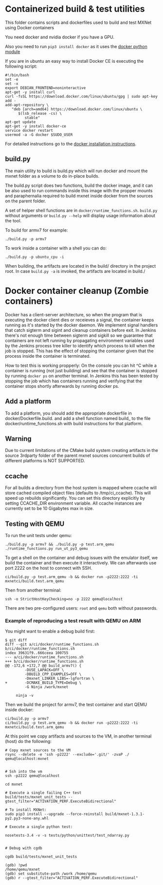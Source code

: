 <!---
  Licensed to the Apache Software Foundation (ASF) under one
  or more contributor license agreements.  See the NOTICE file
  distributed with this work for additional information
  regarding copyright ownership.  The ASF licenses this file
  to you under the Apache License, Version 2.0 (the
  "License"); you may not use this file except in compliance
  with the License.  You may obtain a copy of the License at

    http://www.apache.org/licenses/LICENSE-2.0

  Unless required by applicable law or agreed to in writing,
  software distributed under the License is distributed on an
  "AS IS" BASIS, WITHOUT WARRANTIES OR CONDITIONS OF ANY
  KIND, either express or implied.  See the License for the
  specific language governing permissions and limitations
  under the License.
-->

# Containerized build & test utilities

This folder contains scripts and dockerfiles used to build and test MXNet using
Docker containers

You need docker and nvidia docker if you have a GPU.

Also you need to run `pip3 install docker` as it uses the [docker python module](https://docker-py.readthedocs.io/en/stable/containers.html#)

If you are in ubuntu an easy way to install Docker CE is executing the
following script:


```
#!/bin/bash
set -e
set -x
export DEBIAN_FRONTEND=noninteractive
apt-get -y install curl
curl -fsSL https://download.docker.com/linux/ubuntu/gpg | sudo apt-key add -
add-apt-repository \
   "deb [arch=amd64] https://download.docker.com/linux/ubuntu \
      $(lsb_release -cs) \
         stable"
apt-get update
apt-get -y install docker-ce
service docker restart
usermod -a -G docker $SUDO_USER
```

For detailed instructions go to the [docker installation instructions](https://docs.docker.com/engine/installation/linux/ubuntu/#install-using-the-repository).


## build.py

The main utility to build is build.py which will run docker and mount the mxnet
folder as a volume to do in-place builds.

The build.py script does two functions, build the docker image, and it can be
also used to run commands inside this image with the propper mounts and
paraphernalia required to build mxnet inside docker from the sources on the
parent folder.

A set of helper shell functions are in `docker/runtime_functions.sh`.
`build.py` without arguments or `build.py --help` will display usage
information about the tool.

To build for armv7 for example:

```
./build.py -p armv7
```


To work inside a container with a shell you can do:

```
./build.py -p ubuntu_cpu -i
```

When building, the artifacts are located in the build/ directory in the project root. In case
`build.py -a` is invoked, the artifacts are located in build.<platform>/

# Docker container cleanup (Zombie containers)
Docker has a client-server architecture, so when the program that is executing the docker client
dies or receieves a signal, the container keeps running as it's started by the docker daemon.
We implement signal handlers that catch sigterm and sigint and cleanup containers before exit. In
Jenkins there's not enough time between sigterm and sigkill so we guarantee that containers are not
left running by propagating environment variables used by the Jenkins process tree killer to
identify which process to kill when the job is stopped. This has the effect of stopping the
container given that the process inside the container is terminated.

How to test this is working propperly: On the console you can hit ^C while a container is running
(not just building) and see that the container is stopped by running `docker ps` on another
terminal. In Jenkins this has been tested by stopping the job which has containers running and
verifying that the container stops shortly afterwards by running docker ps.

## Add a platform

To add a platform, you should add the appropriate dockerfile in
docker/Dockerfile.build.<platform> and add a shell function named
build_<platform> to the file docker/runtime_functions.sh with build
instructions for that platform.

## Warning
Due to current limitations of the CMake build system creating artifacts in the
source 3rdparty folder of the parent mxnet sources concurrent builds of
different platforms is NOT SUPPORTED.

## ccache
For all builds a directory from the host system is mapped where ccache will store cached
compiled object files (defaults to /tmp/ci_ccache). This will speed up rebuilds
significantly. You can set this directory explicitly by setting CCACHE_DIR environment
variable. All ccache instances are currently set to be 10 Gigabytes max in size.


## Testing with QEMU
To run the unit tests under qemu:
```
./build.py -p armv7 && ./build.py -p test.arm_qemu ./runtime_functions.py run_ut_py3_qemu
```

To get a shell on the container and debug issues with the emulator itself, we build the container
and then execute it interactively. We can afterwards use port 2222 on the host to connect with SSH.


```
ci/build.py -p test.arm_qemu -b && docker run -p2222:2222 -ti mxnetci/build.test.arm_qemu
```

Then from another terminal:

```
ssh -o StrictHostKeyChecking=no -p 2222 qemu@localhost
```

There are two pre-configured users: `root` and `qemu` both without passwords.


### Example of reproducing a test result with QEMU on ARM


You might want to enable a debug build first:

```
$ git diff
diff --git a/ci/docker/runtime_functions.sh b/ci/docker/runtime_functions.sh
index 39631f9..666ceea 100755
--- a/ci/docker/runtime_functions.sh
+++ b/ci/docker/runtime_functions.sh
@@ -172,6 +172,7 @@ build_armv7() {
         -DUSE_LAPACK=OFF \
         -DBUILD_CPP_EXAMPLES=OFF \
         -Dmxnet_LINKER_LIBS=-lgfortran \
+        -DCMAKE_BUILD_TYPE=Debug \
         -G Ninja /work/mxnet

     ninja -v

```

Then we build the project for armv7, the test container and start QEMU inside docker:

```
ci/build.py -p armv7
ci/build.py -p test.arm_qemu -b && docker run -p2222:2222 -ti mxnetci/build.test.arm_qemu
```



At this point we copy artifacts and sources to the VM, in another terminal (host) do the following:

```
# Copy mxnet sources to the VM
rsync --delete -e 'ssh -p2222' --exclude='.git/' -zvaP ./ qemu@localhost:mxnet


# Ssh into the vm
ssh -p2222 qemu@localhost

cd mxnet

# Execute a single failing C++ test
build/tests/mxnet_unit_tests --gtest_filter="ACTIVATION_PERF.ExecuteBidirectional"

# To install MXNet:
sudo pip3 install --upgrade --force-reinstall build/mxnet-1.3.1-py2.py3-none-any.whl

# Execute a single python test:

nosetests-3.4 -v -s tests/python/unittest/test_ndarray.py


# Debug with cgdb

cgdb build/tests/mxnet_unit_tests

(gdb) !pwd
/home/qemu/mxnet
(gdb) set substitute-path /work /home/qemu
(gdb) r --gtest_filter="ACTIVATION_PERF.ExecuteBidirectional"
```

